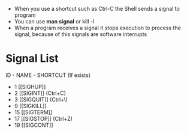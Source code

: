 - When you use a shortcut such as Ctrl-C the Shell sends a signal to program
- You can use **man signal** or kill -l
- When a program receives a signal it stops execution to process the signal, because of this signals are software interrupts

# Signal List
ID - NAME - SHORTCUT (If exists)
- 1 [[SIGHUP]]
- 2 [[SIGINT]] (Ctrl+C)
- 3 [[SIGQUIT]] (Ctrl+\\)
- 9 [[SIGKILL]]
- 15 [[SIGTERM]]
- 17 [[SIGSTOP]] (Ctrl+Z)
- 19 [[SIGCONT]] 